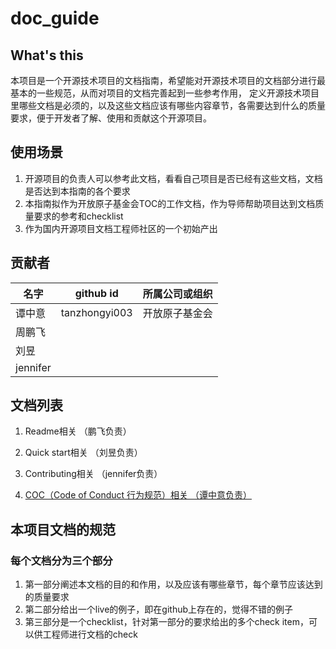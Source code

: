 # doc_guide

## What's this
本项目是一个开源技术项目的文档指南，希望能对开源技术项目的文档部分进行最基本的一些规范，从而对项目的文档完善起到一些参考作用，
定义开源技术项目里哪些文档是必须的，以及这些文档应该有哪些内容章节，各需要达到什么的质量要求，便于开发者了解、使用和贡献这个开源项目。

## 使用场景
1. 开源项目的负责人可以参考此文档，看看自己项目是否已经有这些文档，文档是否达到本指南的各个要求
2. 本指南拟作为开放原子基金会TOC的工作文档，作为导师帮助项目达到文档质量要求的参考和checklist
3. 作为国内开源项目文档工程师社区的一个初始产出

## 贡献者
  |名字|github id|所属公司或组织|  
  |---|---|--|
  |谭中意|tanzhongyi003|开放原子基金会
  |周鹏飞|||     
  |刘昱
  |jennifer

## 文档列表

  1. Readme相关 （鹏飞负责）

  2. Quick start相关 （刘昱负责）

  3. Contributing相关 （jennifer负责）

  4. [COC（Code of Conduct 行为规范）相关 （谭中意负责）](coc.md)

## 本项目文档的规范
### 每个文档分为三个部分
1. 第一部分阐述本文档的目的和作用，以及应该有哪些章节，每个章节应该达到的质量要求
2. 第二部分给出一个live的例子，即在github上存在的，觉得不错的例子
3. 第三部分是一个checklist，针对第一部分的要求给出的多个check item，可以供工程师进行文档的check
